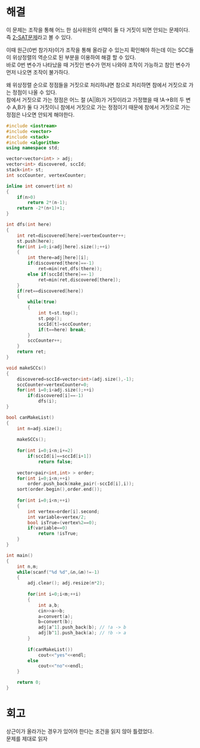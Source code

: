 # 해결 
이 문제는 조작을 통해 어느 한 심사위원의 선택이 둘 다 거짓이 되면 안되는 문제이다.  
즉 [2-SAT문제](https://github.com/jja08111/algorithm/tree/master/backjoon/%5B11281%5D2-SAT%20-%204)라고 볼 수 있다.  

이때 원근(0번 참가자)이가 조작을 통해 올라갈 수 있는지 확인해야 하는데 이는 SCC들이 위상정렬의 역순으로 된 부분을 이용하여 해결 할 수 있다.  
바로 0번 변수가 나타났을 때 거짓인 변수가 먼저 나와야 조작이 가능하고 참인 변수가 먼저 나오면 조작이 불가하다.  

왜 위상정렬 순으로 정점들을 거짓으로 처리하냐면 참으로 처리하면 참에서 거짓으로 가는 정점이 나올 수 있다.  
참에서 거짓으로 가는 정점은 어느 절 (A||B)가 거짓이라고 가정했을 때 !A->B의 두 변수 A,B가 둘 다 거짓이니 참에서 거짓으로 가는 정점이기 때문에 참에서 거짓으로 가는 정점은 나오면 안되게 해야한다.  
```c++
#include <iostream>
#include <vector>
#include <stack>
#include <algorithm>
using namespace std;

vector<vector<int> > adj;
vector<int> discovered, sccId;
stack<int> st;
int sccCounter, vertexCounter;

inline int convert(int n)
{
    if(n>0)
        return 2*(n-1);
    return -2*(n+1)+1;
}

int dfs(int here)
{
    int ret=discovered[here]=vertexCounter++;
    st.push(here);
    for(int i=0;i<adj[here].size();++i)
    {
        int there=adj[here][i];
        if(discovered[there]==-1)
            ret=min(ret,dfs(there));
        else if(sccId[there]==-1)
            ret=min(ret,discovered[there]);
    }
    if(ret==discovered[here])
    {
        while(true)
        {
            int t=st.top();
            st.pop();
            sccId[t]=sccCounter;
            if(t==here) break;
        }
        sccCounter++;
    }
    return ret;
}

void makeSCCs()
{
    discovered=sccId=vector<int>(adj.size(),-1);
    sccCounter=vertexCounter=0;
    for(int i=0;i<adj.size();++i)
        if(discovered[i]==-1)
            dfs(i);
}

bool canMakeList()
{
    int n=adj.size();
    
    makeSCCs();
    
    for(int i=0;i<n;i+=2)
        if(sccId[i]==sccId[i+1])
            return false;
    
    vector<pair<int,int> > order;
    for(int i=0;i<n;++i)
        order.push_back(make_pair(-sccId[i],i));
    sort(order.begin(),order.end());
    
    for(int i=0;i<n;++i)
    {
        int vertex=order[i].second;
        int variable=vertex/2;
        bool isTrue=(vertex%2==0);
        if(variable==0)
            return !isTrue;
    }
}

int main()
{
    int n,m;
    while(scanf("%d %d",&n,&m)!=-1)
    {
        adj.clear(); adj.resize(n*2);
        
        for(int i=0;i<m;++i)
        {
            int a,b;
            cin>>a>>b;
            a=convert(a);
            b=convert(b);
            adj[a^1].push_back(b); // !a -> b
            adj[b^1].push_back(a); // !b -> a
        }
        
        if(canMakeList())
            cout<<"yes"<<endl;
        else
            cout<<"no"<<endl;
    }

    return 0;
}

```

# 회고 
상근이가 올라가는 경우가 있어야 한다는 조건을 읽지 않아 틀렸었다.  
문제를 제대로 읽자  
